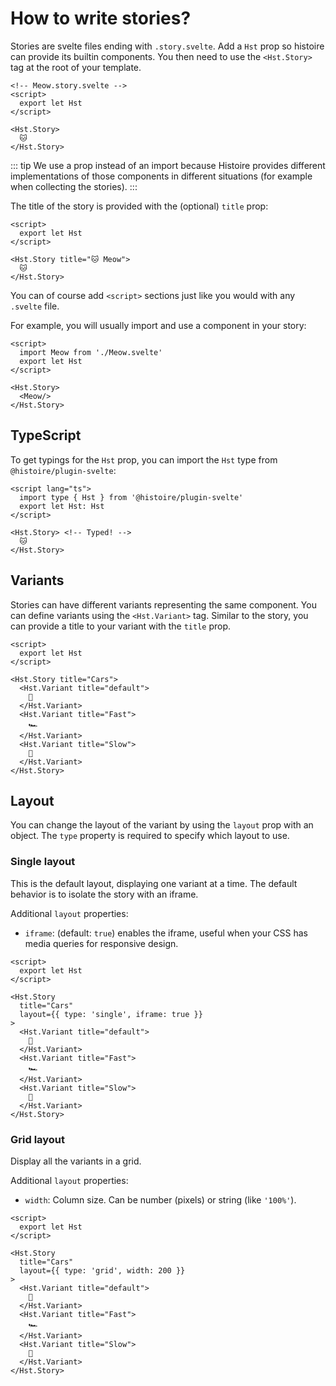 # How to write stories?

Stories are svelte files ending with `.story.svelte`. Add a `Hst` prop so histoire can provide its builtin components. You then need to use the `<Hst.Story>` tag at the root of your template.

```svelte
<!-- Meow.story.svelte -->
<script>
  export let Hst
</script>

<Hst.Story>
  🐱
</Hst.Story>
```

::: tip
We use a prop instead of an import because Histoire provides different implementations of those components in different situations (for example when collecting the stories).
:::

The title of the story is provided with the (optional) `title` prop:

```svelte
<script>
  export let Hst
</script>

<Hst.Story title="🐱 Meow">
  🐱
</Hst.Story>
```

You can of course add `<script>` sections just like you would with any `.svelte` file.

For example, you will usually import and use a component in your story:

```svelte{2,7}
<script>
  import Meow from './Meow.svelte'
  export let Hst
</script>

<Hst.Story>
  <Meow/>
</Hst.Story>
```

## TypeScript

To get typings for the `Hst` prop, you can import the `Hst` type from `@histoire/plugin-svelte`:

```svelte
<script lang="ts">
  import type { Hst } from '@histoire/plugin-svelte'
  export let Hst: Hst
</script>

<Hst.Story> <!-- Typed! -->
  🐱
</Hst.Story>
```

## Variants

Stories can have different variants representing the same component. You can define variants using the `<Hst.Variant>` tag. Similar to the story, you can provide a title to your variant with the `title` prop.

```svelte{6-14}
<script>
  export let Hst
</script>

<Hst.Story title="Cars">
  <Hst.Variant title="default">
    🚗
  </Hst.Variant>
  <Hst.Variant title="Fast">
    🏎️
  </Hst.Variant>
  <Hst.Variant title="Slow">
    🚜
  </Hst.Variant>
</Hst.Story>
```

## Layout

You can change the layout of the variant by using the `layout` prop with an object. The `type` property is required to specify which layout to use.

### Single layout

This is the default layout, displaying one variant at a time. The default behavior is to isolate the story with an iframe. 

Additional `layout` properties:
- `iframe`: (default: `true`) enables the iframe, useful when your CSS has media queries for responsive design.

```svelte{7}
<script>
  export let Hst
</script>

<Hst.Story
  title="Cars"
  layout={{ type: 'single', iframe: true }}
>
  <Hst.Variant title="default">
    🚗
  </Hst.Variant>
  <Hst.Variant title="Fast">
    🏎️
  </Hst.Variant>
  <Hst.Variant title="Slow">
    🚜
  </Hst.Variant>
</Hst.Story>
```

### Grid layout

Display all the variants in a grid.

Additional `layout` properties:
- `width`: Column size. Can be number (pixels) or string (like `'100%'`).

```svelte{7}
<script>
  export let Hst
</script>

<Hst.Story
  title="Cars"
  layout={{ type: 'grid', width: 200 }}
>
  <Hst.Variant title="default">
    🚗
  </Hst.Variant>
  <Hst.Variant title="Fast">
    🏎️
  </Hst.Variant>
  <Hst.Variant title="Slow">
    🚜
  </Hst.Variant>
</Hst.Story>
```
